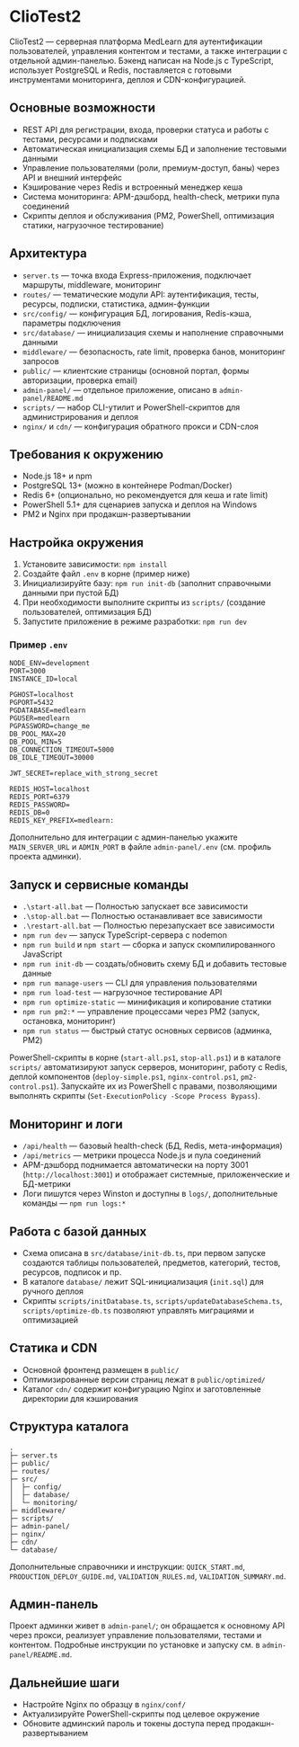 # ClioTest2

ClioTest2 — серверная платформа MedLearn для аутентификации пользователей, управления контентом и тестами, а также интеграции с отдельной админ-панелью. Бэкенд написан на Node.js с TypeScript, использует PostgreSQL и Redis, поставляется с готовыми инструментами мониторинга, деплоя и CDN-конфигурацией.

## Основные возможности
- REST API для регистрации, входа, проверки статуса и работы с тестами, ресурсами и подписками
- Автоматическая инициализация схемы БД и заполнение тестовыми данными
- Управление пользователями (роли, премиум-доступ, баны) через API и внешний интерфейс
- Кэширование через Redis и встроенный менеджер кеша
- Система мониторинга: APM-дэшборд, health-check, метрики пула соединений
- Скрипты деплоя и обслуживания (PM2, PowerShell, оптимизация статики, нагрузочное тестирование)

## Архитектура
- `server.ts` — точка входа Express-приложения, подключает маршруты, middleware, мониторинг
- `routes/` — тематические модули API: аутентификация, тесты, ресурсы, подписки, статистика, админ-функции
- `src/config/` — конфигурация БД, логирования, Redis-кэша, параметры подключения
- `src/database/` — инициализация схемы и наполнение справочными данными
- `middleware/` — безопасность, rate limit, проверка банов, мониторинг запросов
- `public/` — клиентские страницы (основной портал, формы авторизации, проверка email)
- `admin-panel/` — отдельное приложение, описано в `admin-panel/README.md`
- `scripts/` — набор CLI-утилит и PowerShell-скриптов для администрирования и деплоя
- `nginx/` и `cdn/` — конфигурация обратного прокси и CDN-слоя

## Требования к окружению
- Node.js 18+ и npm
- PostgreSQL 13+ (можно в контейнере Podman/Docker)
- Redis 6+ (опционально, но рекомендуется для кеша и rate limit)
- PowerShell 5.1+ для сценариев запуска и деплоя на Windows
- PM2 и Nginx при продакшн-развертывании

## Настройка окружения
1. Установите зависимости: `npm install`
2. Создайте файл `.env` в корне (пример ниже)
3. Инициализируйте базу: `npm run init-db` (заполнит справочными данными при пустой БД)
4. При необходимости выполните скрипты из `scripts/` (создание пользователей, оптимизация БД)
5. Запустите приложение в режиме разработки: `npm run dev`

### Пример `.env`
```
NODE_ENV=development
PORT=3000
INSTANCE_ID=local

PGHOST=localhost
PGPORT=5432
PGDATABASE=medlearn
PGUSER=medlearn
PGPASSWORD=change_me
DB_POOL_MAX=20
DB_POOL_MIN=5
DB_CONNECTION_TIMEOUT=5000
DB_IDLE_TIMEOUT=30000

JWT_SECRET=replace_with_strong_secret

REDIS_HOST=localhost
REDIS_PORT=6379
REDIS_PASSWORD=
REDIS_DB=0
REDIS_KEY_PREFIX=medlearn:
```
Дополнительно для интеграции с админ-панелью укажите `MAIN_SERVER_URL` и `ADMIN_PORT` в файле `admin-panel/.env` (см. профиль проекта админки).

## Запуск и сервисные команды
- `.\start-all.bat` — Полностью запускает все зависимости
- `.\stop-all.bat` — Полностью останавливает все зависимости
- `.\restart-all.bat` — Полностью перезапускает все зависимости
- `npm run dev` — запуск TypeScript-сервера с nodemon
- `npm run build` и `npm start` — сборка и запуск скомпилированного JavaScript
- `npm run init-db` — создать/обновить схему БД и добавить тестовые данные
- `npm run manage-users` — CLI для управления пользователями
- `npm run load-test` — нагрузочное тестирование API
- `npm run optimize-static` — минификация и копирование статики
- `npm run pm2:*` — управление процессами через PM2 (запуск, остановка, мониторинг)
- `npm run status` — быстрый статус основных сервисов (админка, PM2)

PowerShell-скрипты в корне (`start-all.ps1`, `stop-all.ps1`) и в каталоге `scripts/` автоматизируют запуск серверов, мониторинг, работу с Redis, деплой компонентов (`deploy-simple.ps1`, `nginx-control.ps1`, `pm2-control.ps1`). Запускайте их из PowerShell с правами, позволяющими выполнять скрипты (`Set-ExecutionPolicy -Scope Process Bypass`).

## Мониторинг и логи
- `/api/health` — базовый health-check (БД, Redis, мета-информация)
- `/api/metrics` — метрики процесса Node.js и пула соединений
- APM-дэшборд поднимается автоматически на порту 3001 (`http://localhost:3001`) и отображает системные, приложенческие и БД-метрики
- Логи пишутся через Winston и доступны в `logs/`, дополнительные команды — `npm run logs:*`

## Работа с базой данных
- Схема описана в `src/database/init-db.ts`, при первом запуске создаются таблицы пользователей, предметов, категорий, тестов, ресурсов, подписок и пр.
- В каталоге `database/` лежит SQL-инициализация (`init.sql`) для ручного деплоя
- Скрипты `scripts/initDatabase.ts`, `scripts/updateDatabaseSchema.ts`, `scripts/optimize-db.ts` позволяют управлять миграциями и оптимизацией

## Статика и CDN
- Основной фронтенд размещен в `public/`
- Оптимизированные версии страниц лежат в `public/optimized/`
- Каталог `cdn/` содержит конфигурацию Nginx и заготовленные директории для кэширования

## Структура каталога
```
.
├─ server.ts
├─ public/
├─ routes/
├─ src/
│  ├─ config/
│  ├─ database/
│  └─ monitoring/
├─ middleware/
├─ scripts/
├─ admin-panel/
├─ nginx/
├─ cdn/
└─ database/
```
Дополнительные справочники и инструкции: `QUICK_START.md`, `PRODUCTION_DEPLOY_GUIDE.md`, `VALIDATION_RULES.md`, `VALIDATION_SUMMARY.md`.

## Админ-панель
Проект админки живет в `admin-panel/`; он обращается к основному API через прокси, реализует управление пользователями, тестами и контентом. Подробные инструкции по установке и запуску см. в `admin-panel/README.md`.

## Дальнейшие шаги
- Настройте Nginx по образцу в `nginx/conf/`
- Актуализируйте PowerShell-скрипты под целевое окружение
- Обновите админский пароль и токены доступа перед продакшн-развертыванием

